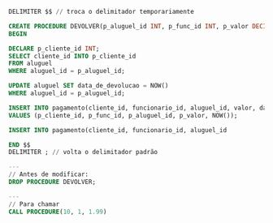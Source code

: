 ```sql
DELIMITER $$ // troca o delimitador temporariamente

CREATE PROCEDURE DEVOLVER(p_aluguel_id INT, p_func_id INT, p_valor DECIMAL(5,2))
BEGIN

DECLARE p_cliente_id INT;
SELECT cliente_id INTO p_cliente_id
FROM aluguel
WHERE aluguel_id = p_aluguel_id;

UPDATE aluguel SET data_de_devolucao = NOW()
WHERE aluguel_id = p_aluguel_id;

INSERT INTO pagamento(cliente_id, funcionario_id, aluguel_id, valor, data_de_pagamento)
VALUES (p_cliente_id, p_func_id, p_aluguel_id, p_valor, NOW());

INSERT INTO pagamento(cliente_id, funcionario_id, aluguel_id

END $$
DELIMITER ; // volta o delimitador padrão

---
// Antes de modificar:
DROP PROCEDURE DEVOLVER;

---
// Para chamar
CALL PROCEDURE(10, 1, 1.99)
```
<!--stackedit_data:
eyJoaXN0b3J5IjpbLTEzNDA3OTI5NzcsLTg4MjY2MzkxMSwxOD
E0MzE3NjQ5LC03NzY1MDI4MCwxNTY4ODE3NDA2LC02MjYyNTM4
MzZdfQ==
-->